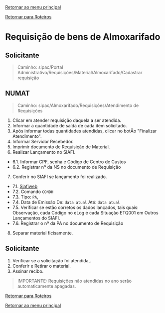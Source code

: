[Retornar ao menu principal](https://github.com/Mateus-cpa/manual-material/blob/main/README.md)

[Retornar para Roteiros](https://github.com/Mateus-cpa/manual-material/blob/main/roteiros.md)
# Requisição de bens de Almoxarifado

## Solicitante
> Caminho: sipac/Portal Administrativo/Requisições/Material/Almoxarifado/Cadastrar requisição

## NUMAT
> Caminho: sipac/Almoxarifado/Requisições/Atendimento de Requisições

1. Clicar em atender requisição daquela a ser atendida.
2. Informar a quantidade de saída de cada item solicitado.
3. Após informar todas quantidades atendidas, clicar no botÂo "Finalizar Atendimento".
4. Informar Servidor Recebedor.
5. Imprimir documento de Requisição de Material.
6. Realizar Lançamento no SIAFI.
 - 6.1. Informar CPF, senha e Código de Centro de Custos
 - 6.2. Registrar nº da NS no documento de Requisição
7. Conferir no SIAFI se lançamento foi realizado.
- 7.1. [Siafiweb](siafi.tesouro.gov.br)
- 7.2. Comando `CONDH`
- 7.3. Tipo: `PA`, 
- 7.4. Data de Emissão De: `data atual` Até: `data atual`
- 7.5. Verificar se estão corretos os dados lançados, tais quais: Observação,  cada Código no eLog e cada Situação ETQ001 em Outros Lançamentos do SIAFI.
- 7.6. Registrar o nº da PA no documento de Requisição
8. Separar material ficisamente.

## Solicitante
1. Verificar se a solicitação foi atendida,.
2. Conferir e Retirar o material.
3. Assinar recibo. 

> IMPORTANTE: Requisições não atendidas no ano serão automaticamente apagadas.


[Retornar para Roteiros](https://github.com/Mateus-cpa/manual-material/blob/main/roteiros.md)

[Retornar ao menu principal](https://github.com/Mateus-cpa/manual-material/blob/main/README.md)